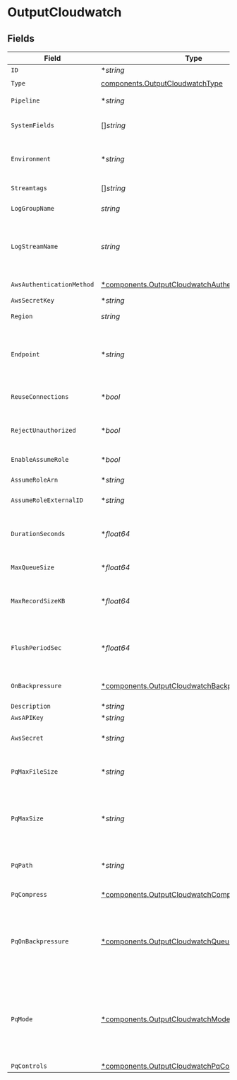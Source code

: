 # OutputCloudwatch


## Fields

| Field                                                                                                                                                                                                                                                          | Type                                                                                                                                                                                                                                                           | Required                                                                                                                                                                                                                                                       | Description                                                                                                                                                                                                                                                    |
| -------------------------------------------------------------------------------------------------------------------------------------------------------------------------------------------------------------------------------------------------------------- | -------------------------------------------------------------------------------------------------------------------------------------------------------------------------------------------------------------------------------------------------------------- | -------------------------------------------------------------------------------------------------------------------------------------------------------------------------------------------------------------------------------------------------------------- | -------------------------------------------------------------------------------------------------------------------------------------------------------------------------------------------------------------------------------------------------------------- |
| `ID`                                                                                                                                                                                                                                                           | **string*                                                                                                                                                                                                                                                      | :heavy_minus_sign:                                                                                                                                                                                                                                             | Unique ID for this output                                                                                                                                                                                                                                      |
| `Type`                                                                                                                                                                                                                                                         | [components.OutputCloudwatchType](../../models/components/outputcloudwatchtype.md)                                                                                                                                                                             | :heavy_check_mark:                                                                                                                                                                                                                                             | N/A                                                                                                                                                                                                                                                            |
| `Pipeline`                                                                                                                                                                                                                                                     | **string*                                                                                                                                                                                                                                                      | :heavy_minus_sign:                                                                                                                                                                                                                                             | Pipeline to process data before sending out to this output                                                                                                                                                                                                     |
| `SystemFields`                                                                                                                                                                                                                                                 | []*string*                                                                                                                                                                                                                                                     | :heavy_minus_sign:                                                                                                                                                                                                                                             | Fields to automatically add to events, such as cribl_pipe. Supports wildcards.                                                                                                                                                                                 |
| `Environment`                                                                                                                                                                                                                                                  | **string*                                                                                                                                                                                                                                                      | :heavy_minus_sign:                                                                                                                                                                                                                                             | Optionally, enable this config only on a specified Git branch. If empty, will be enabled everywhere.                                                                                                                                                           |
| `Streamtags`                                                                                                                                                                                                                                                   | []*string*                                                                                                                                                                                                                                                     | :heavy_minus_sign:                                                                                                                                                                                                                                             | Tags for filtering and grouping in @{product}                                                                                                                                                                                                                  |
| `LogGroupName`                                                                                                                                                                                                                                                 | *string*                                                                                                                                                                                                                                                       | :heavy_check_mark:                                                                                                                                                                                                                                             | CloudWatch log group to associate events with                                                                                                                                                                                                                  |
| `LogStreamName`                                                                                                                                                                                                                                                | *string*                                                                                                                                                                                                                                                       | :heavy_check_mark:                                                                                                                                                                                                                                             | Prefix for CloudWatch log stream name. This prefix will be used to generate a unique log stream name per cribl instance, for example: myStream_myHost_myOutputId                                                                                               |
| `AwsAuthenticationMethod`                                                                                                                                                                                                                                      | [*components.OutputCloudwatchAuthenticationMethod](../../models/components/outputcloudwatchauthenticationmethod.md)                                                                                                                                            | :heavy_minus_sign:                                                                                                                                                                                                                                             | AWS authentication method. Choose Auto to use IAM roles.                                                                                                                                                                                                       |
| `AwsSecretKey`                                                                                                                                                                                                                                                 | **string*                                                                                                                                                                                                                                                      | :heavy_minus_sign:                                                                                                                                                                                                                                             | N/A                                                                                                                                                                                                                                                            |
| `Region`                                                                                                                                                                                                                                                       | *string*                                                                                                                                                                                                                                                       | :heavy_check_mark:                                                                                                                                                                                                                                             | Region where the CloudWatchLogs is located                                                                                                                                                                                                                     |
| `Endpoint`                                                                                                                                                                                                                                                     | **string*                                                                                                                                                                                                                                                      | :heavy_minus_sign:                                                                                                                                                                                                                                             | CloudWatchLogs service endpoint. If empty, defaults to the AWS Region-specific endpoint. Otherwise, it must point to CloudWatchLogs-compatible endpoint.                                                                                                       |
| `ReuseConnections`                                                                                                                                                                                                                                             | **bool*                                                                                                                                                                                                                                                        | :heavy_minus_sign:                                                                                                                                                                                                                                             | Reuse connections between requests, which can improve performance                                                                                                                                                                                              |
| `RejectUnauthorized`                                                                                                                                                                                                                                           | **bool*                                                                                                                                                                                                                                                        | :heavy_minus_sign:                                                                                                                                                                                                                                             | Reject certificates that cannot be verified against a valid CA, such as self-signed certificates                                                                                                                                                               |
| `EnableAssumeRole`                                                                                                                                                                                                                                             | **bool*                                                                                                                                                                                                                                                        | :heavy_minus_sign:                                                                                                                                                                                                                                             | Use Assume Role credentials to access CloudWatchLogs                                                                                                                                                                                                           |
| `AssumeRoleArn`                                                                                                                                                                                                                                                | **string*                                                                                                                                                                                                                                                      | :heavy_minus_sign:                                                                                                                                                                                                                                             | Amazon Resource Name (ARN) of the role to assume                                                                                                                                                                                                               |
| `AssumeRoleExternalID`                                                                                                                                                                                                                                         | **string*                                                                                                                                                                                                                                                      | :heavy_minus_sign:                                                                                                                                                                                                                                             | External ID to use when assuming role                                                                                                                                                                                                                          |
| `DurationSeconds`                                                                                                                                                                                                                                              | **float64*                                                                                                                                                                                                                                                     | :heavy_minus_sign:                                                                                                                                                                                                                                             | Duration of the assumed role's session, in seconds. Minimum is 900 (15 minutes), default is 3600 (1 hour), and maximum is 43200 (12 hours).                                                                                                                    |
| `MaxQueueSize`                                                                                                                                                                                                                                                 | **float64*                                                                                                                                                                                                                                                     | :heavy_minus_sign:                                                                                                                                                                                                                                             | Maximum number of queued batches before blocking                                                                                                                                                                                                               |
| `MaxRecordSizeKB`                                                                                                                                                                                                                                              | **float64*                                                                                                                                                                                                                                                     | :heavy_minus_sign:                                                                                                                                                                                                                                             | Maximum size (KB) of each individual record before compression. For non compressible data 1MB is the max recommended size                                                                                                                                      |
| `FlushPeriodSec`                                                                                                                                                                                                                                               | **float64*                                                                                                                                                                                                                                                     | :heavy_minus_sign:                                                                                                                                                                                                                                             | Maximum time between requests. Small values could cause the payload size to be smaller than the configured Max record size.                                                                                                                                    |
| `OnBackpressure`                                                                                                                                                                                                                                               | [*components.OutputCloudwatchBackpressureBehavior](../../models/components/outputcloudwatchbackpressurebehavior.md)                                                                                                                                            | :heavy_minus_sign:                                                                                                                                                                                                                                             | How to handle events when all receivers are exerting backpressure                                                                                                                                                                                              |
| `Description`                                                                                                                                                                                                                                                  | **string*                                                                                                                                                                                                                                                      | :heavy_minus_sign:                                                                                                                                                                                                                                             | N/A                                                                                                                                                                                                                                                            |
| `AwsAPIKey`                                                                                                                                                                                                                                                    | **string*                                                                                                                                                                                                                                                      | :heavy_minus_sign:                                                                                                                                                                                                                                             | N/A                                                                                                                                                                                                                                                            |
| `AwsSecret`                                                                                                                                                                                                                                                    | **string*                                                                                                                                                                                                                                                      | :heavy_minus_sign:                                                                                                                                                                                                                                             | Select or create a stored secret that references your access key and secret key                                                                                                                                                                                |
| `PqMaxFileSize`                                                                                                                                                                                                                                                | **string*                                                                                                                                                                                                                                                      | :heavy_minus_sign:                                                                                                                                                                                                                                             | The maximum size to store in each queue file before closing and optionally compressing (KB, MB, etc.)                                                                                                                                                          |
| `PqMaxSize`                                                                                                                                                                                                                                                    | **string*                                                                                                                                                                                                                                                      | :heavy_minus_sign:                                                                                                                                                                                                                                             | The maximum disk space that the queue can consume (as an average per Worker Process) before queueing stops. Enter a numeral with units of KB, MB, etc.                                                                                                         |
| `PqPath`                                                                                                                                                                                                                                                       | **string*                                                                                                                                                                                                                                                      | :heavy_minus_sign:                                                                                                                                                                                                                                             | The location for the persistent queue files. To this field's value, the system will append: /<worker-id>/<output-id>.                                                                                                                                          |
| `PqCompress`                                                                                                                                                                                                                                                   | [*components.OutputCloudwatchCompression](../../models/components/outputcloudwatchcompression.md)                                                                                                                                                              | :heavy_minus_sign:                                                                                                                                                                                                                                             | Codec to use to compress the persisted data                                                                                                                                                                                                                    |
| `PqOnBackpressure`                                                                                                                                                                                                                                             | [*components.OutputCloudwatchQueueFullBehavior](../../models/components/outputcloudwatchqueuefullbehavior.md)                                                                                                                                                  | :heavy_minus_sign:                                                                                                                                                                                                                                             | How to handle events when the queue is exerting backpressure (full capacity or low disk). 'Block' is the same behavior as non-PQ blocking. 'Drop new data' throws away incoming data, while leaving the contents of the PQ unchanged.                          |
| `PqMode`                                                                                                                                                                                                                                                       | [*components.OutputCloudwatchMode](../../models/components/outputcloudwatchmode.md)                                                                                                                                                                            | :heavy_minus_sign:                                                                                                                                                                                                                                             | In Error mode, PQ writes events to the filesystem if the Destination is unavailable. In Backpressure mode, PQ writes events to the filesystem when it detects backpressure from the Destination. In Always On mode, PQ always writes events to the filesystem. |
| `PqControls`                                                                                                                                                                                                                                                   | [*components.OutputCloudwatchPqControls](../../models/components/outputcloudwatchpqcontrols.md)                                                                                                                                                                | :heavy_minus_sign:                                                                                                                                                                                                                                             | N/A                                                                                                                                                                                                                                                            |